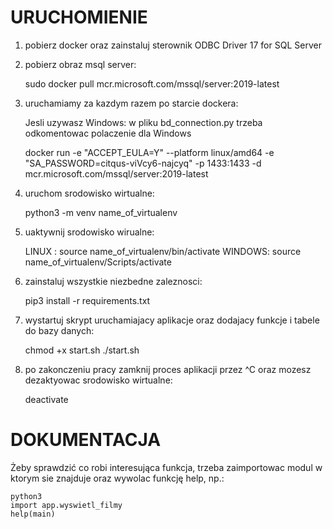 # URUCHOMIENIE

1. pobierz docker oraz zainstaluj sterownik ODBC Driver 17 for SQL Server

2. pobierz obraz msql server:

    sudo docker pull mcr.microsoft.com/mssql/server:2019-latest

3. uruchamiamy za kazdym razem po starcie dockera:

    Jesli uzywasz Windows: w pliku bd_connection.py trzeba odkomentowac polaczenie dla Windows

    docker run -e "ACCEPT_EULA=Y" --platform linux/amd64 -e "SA_PASSWORD=citqus-viVcy6-najcyq" -p 1433:1433 -d mcr.microsoft.com/mssql/server:2019-latest

4. uruchom srodowisko wirtualne:

    python3 -m venv name_of_virtualenv

5. uaktywnij srodowisko wirualne:

    LINUX  : source name_of_virtualenv/bin/activate
    WINDOWS: source name_of_virtualenv/Scripts/activate

6. zainstaluj wszystkie niezbedne zaleznosci:

    pip3 install -r requirements.txt

7. wystartuj skrypt uruchamiajacy aplikacje oraz dodajacy funkcje i tabele do bazy danych:

    chmod +x start.sh
    ./start.sh

8. po zakonczeniu pracy zamknij proces aplikacji przez ^C oraz mozesz dezaktyowac srodowisko wirtualne:

    deactivate

# DOKUMENTACJA

Żeby sprawdzić co robi interesująca funkcja, trzeba zaimportowac modul w ktorym sie znajduje oraz wywolac funkcję help, np.:

    python3
    import app.wyswietl_filmy
    help(main)

